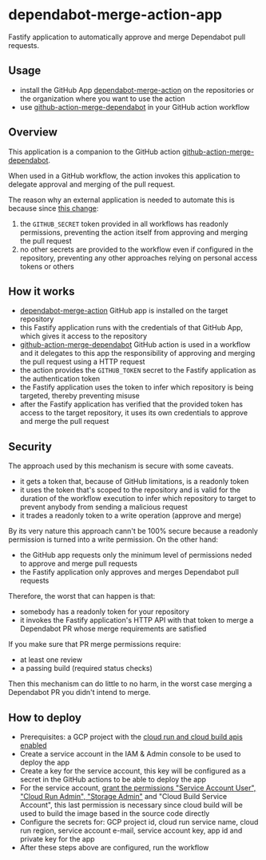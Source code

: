 # dependabot-merge-action-app

Fastify application to automatically approve and merge Dependabot pull requests.

## Usage

- install the GitHub App [dependabot-merge-action](https://github.com/apps/dependabot-merge-action) on the repositories or the organization where you want to use the action
- use [github-action-merge-dependabot](https://github.com/fastify/github-action-merge-dependabot) in your GitHub action workflow

## Overview

This application is a companion to the GitHub action [github-action-merge-dependabot](https://github.com/fastify/github-action-merge-dependabot).

When used in a GitHub workflow, the action invokes this application to delegate approval and merging of the pull request.

The reason why an external application is needed to automate this is because since [this change](https://github.blog/changelog/2021-02-19-github-actions-workflows-triggered-by-dependabot-prs-will-run-with-read-only-permissions/):

1. the `GITHUB_SECRET` token provided in all workflows has readonly permissions, preventing the action itself from approving and merging the pull request
2. no other secrets are provided to the workflow even if configured in the repository, preventing any other approaches relying on personal access tokens or others

## How it works

- [dependabot-merge-action](https://github.com/apps/dependabot-merge-action) GitHub app is installed on the target repository
- this Fastify application runs with the credentials of that GitHub App, which gives it access to the repository
- [github-action-merge-dependabot](https://github.com/fastify/github-action-merge-dependabot) GitHub action is used in a workflow and it delegates to this app the responsibility of approving and merging the pull request using a HTTP request
- the action provides the `GITHUB_TOKEN` secret to the Fastify application as the authentication token
- the Fastify application uses the token to infer which repository is being targeted, thereby preventing misuse
- after the Fastify application has verified that the provided token has access to the target repository, it uses its own credentials to approve and merge the pull request

## Security

The approach used by this mechanism is secure with some caveats.

- it gets a token that, because of GitHub limitations, is a readonly token
- it uses the token that's scoped to the repository and is valid for the duration of the workflow execution to infer which repository to target to prevent anybody from sending a malicious request
- it trades a readonly token to a write operation (approve and merge)

By its very nature this approach cann't be 100% secure because a readonly permission is turned into a write permission. On the other hand:

- the GitHub app requests only the minimum level of permissions neded to approve and merge pull requests
- the Fastify application only approves and merges Dependabot pull requests

Therefore, the worst that can happen is that:

- somebody has a readonly token for your repository
- it invokes the Fastify application's HTTP API with that token to merge a Dependabot PR whose merge requirements are satisfied

If you make sure that PR merge permissions require:

- at least one review
- a passing build (required status checks)

Then this mechanism can do little to no harm, in the worst case merging a Dependabot PR you didn't intend to merge.

## How to deploy

- Prerequisites: a GCP project with the [cloud run and cloud build apis enabled](https://cloud.google.com/apis/docs/getting-started)
- Create a service account in the IAM & Admin console to be used to deploy the app 
- Create a key for the service account, this key will be configured as a secret in the GitHub actions to be able to deploy the app
- For the service account, [grant the permissions "Service Account User", "Cloud Run Admin", "Storage Admin"](https://github.com/google-github-actions/deploy-cloudrun) and "Cloud Build Service Account", this last permission is necessary since cloud build will be used to build the image based in the source code directly
- Configure the secrets for: GCP project id, cloud run service name, cloud run region, service account e-mail, service account key, app id and private key for the app
- After these steps above are configured, run the workflow